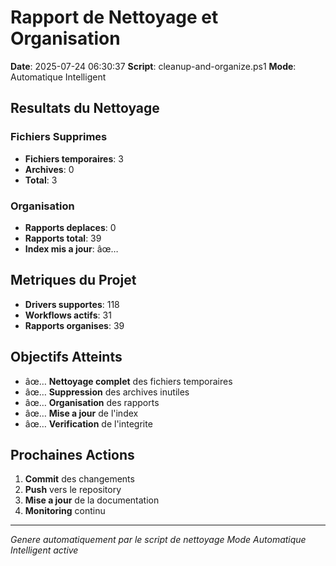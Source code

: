 ﻿# Rapport de Nettoyage et Organisation

**Date**: 2025-07-24 06:30:37
**Script**: cleanup-and-organize.ps1
**Mode**: Automatique Intelligent

## Resultats du Nettoyage

### Fichiers Supprimes
- **Fichiers temporaires**: 3
- **Archives**: 0
- **Total**: 3

### Organisation
- **Rapports deplaces**: 0
- **Rapports total**: 39
- **Index mis a jour**: âœ…

## Metriques du Projet

- **Drivers supportes**: 118
- **Workflows actifs**: 31
- **Rapports organises**: 39

## Objectifs Atteints

- âœ… **Nettoyage complet** des fichiers temporaires
- âœ… **Suppression** des archives inutiles
- âœ… **Organisation** des rapports
- âœ… **Mise a jour** de l'index
- âœ… **Verification** de l'integrite

## Prochaines Actions

1. **Commit** des changements
2. **Push** vers le repository
3. **Mise a jour** de la documentation
4. **Monitoring** continu

---

*Genere automatiquement par le script de nettoyage*
*Mode Automatique Intelligent active*

